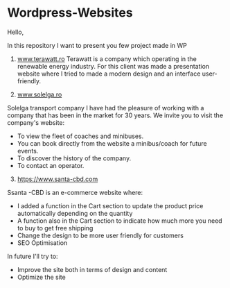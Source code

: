 # Wordpress-Websites
Hello,

In this repository I want to present you few project made in WP

1.  www.terawatt.ro
Terawatt is a company which operating in the renewable energy industry. For this client was made a presentation website where I tried to made a modern design and an interface user-friendly.

2. www.solelga.ro

Solelga transport company
I have had the pleasure of working with a company that has been in the market for 30 years. 
We invite you to visit the company's website:
- To view the fleet of coaches and minibuses.
- You can book directly from the website a minibus/coach for future events.
- To discover the history of the company.
- To contact an operator.

3. https://www.santa-cbd.com

Ssanta -CBD is an e-commerce website where:
- I added a function in the Cart section to update the product price automatically depending on the quantity
- A function also in the Cart section to indicate how much more you need to buy to get free shipping
- Change the design to be more user friendly for customers
- SEO Optimisation 

In future I'll try to:
- Improve the site both in terms of design and content
- Optimize the site
